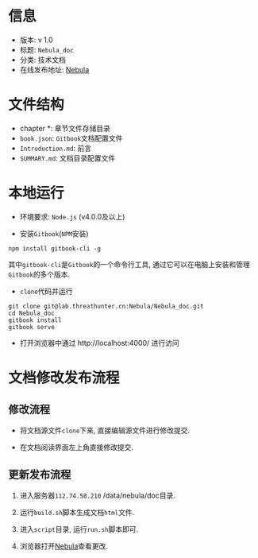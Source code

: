 # 信息

- 版本: v 1.0
- 标题: `Nebula_doc`
- 分类: 技术文档
- 在线发布地址: [Nebula](http://112.74.58.210:8080)

# 文件结构

- chapter *: 章节文件存储目录
- `book.json`: `Gitbook`文档配置文件
- `Introduction.md`: 前言
- `SUMMARY.md`: 文档目录配置文件

# 本地运行

- 环境要求: `Node.js` (v4.0.0及以上)

- 安装`Gitbook`(`NPM`安装)

```shell
npm install gitbook-cli -g
```
其中`gitbook-cli`是`Gitbook`的一个命令行工具, 通过它可以在电脑上安装和管理`Gitbook`的多个版本.

- `clone`代码并运行
  
```shell
git clone git@lab.threathunter.cn:Nebula/Nebula_doc.git
cd Nebula_doc
gitbook install
gitbook serve
```
  
- 打开浏览器中通过 http://localhost:4000/ 进行访问


# 文档修改发布流程

##  修改流程

- 将文档源文件`clone`下来, 直接编辑源文件进行修改提交.

- 在文档阅读界面左上角直接修改提交.

##  更新发布流程

1. 进入服务器`112.74.58.210` /data/nebula/doc目录.

2. 运行`build.sh`脚本生成文档`html`文件.

3. 进入`script`目录, 运行`run.sh`脚本即可.
4. 浏览器打开[Nebula](http://112.74.58.210:8080)查看更改.


